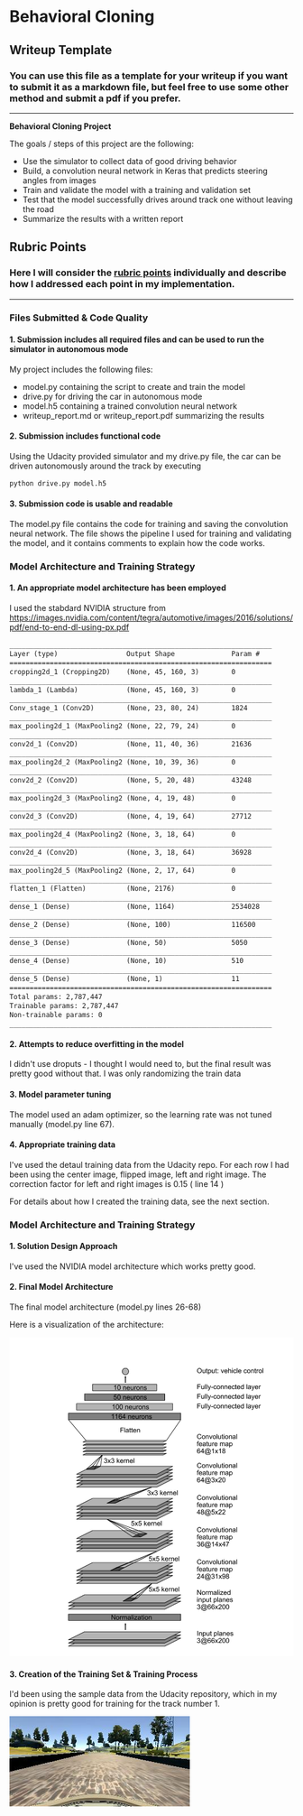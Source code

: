 # **Behavioral Cloning** 

## Writeup Template

### You can use this file as a template for your writeup if you want to submit it as a markdown file, but feel free to use some other method and submit a pdf if you prefer.

---

**Behavioral Cloning Project**

The goals / steps of this project are the following:
* Use the simulator to collect data of good driving behavior
* Build, a convolution neural network in Keras that predicts steering angles from images
* Train and validate the model with a training and validation set
* Test that the model successfully drives around track one without leaving the road
* Summarize the results with a written report


[//]: # (Image References)

[image1]: ./examples/nvidia.png "Model Visualization"
[image2]: ./examples/center_line.jpg "Grayscaling"
[image3]: ./examples/center_line.jpg "Recovery Image"
[image4]: ./examples/placeholder_small.png "Recovery Image"
[image5]: ./examples/placeholder_small.png "Recovery Image"
[image6]: ./examples/placeholder_small.png "Normal Image"
[image7]: ./examples/placeholder_small.png "Flipped Image"

## Rubric Points
### Here I will consider the [rubric points](https://review.udacity.com/#!/rubrics/432/view) individually and describe how I addressed each point in my implementation.  

---
### Files Submitted & Code Quality

#### 1. Submission includes all required files and can be used to run the simulator in autonomous mode

My project includes the following files:
* model.py containing the script to create and train the model
* drive.py for driving the car in autonomous mode
* model.h5 containing a trained convolution neural network 
* writeup_report.md or writeup_report.pdf summarizing the results

#### 2. Submission includes functional code
Using the Udacity provided simulator and my drive.py file, the car can be driven autonomously around the track by executing 
```sh
python drive.py model.h5
```

#### 3. Submission code is usable and readable

The model.py file contains the code for training and saving the convolution neural network. The file shows the pipeline I used for training and validating the model, and it contains comments to explain how the code works.

### Model Architecture and Training Strategy

#### 1. An appropriate model architecture has been employed

I used the stabdard NVIDIA structure from https://images.nvidia.com/content/tegra/automotive/images/2016/solutions/pdf/end-to-end-dl-using-px.pdf
	
	_________________________________________________________________
	Layer (type)                 Output Shape              Param #   
	=================================================================
	cropping2d_1 (Cropping2D)    (None, 45, 160, 3)        0         
	_________________________________________________________________
	lambda_1 (Lambda)            (None, 45, 160, 3)        0         
	_________________________________________________________________
	Conv_stage_1 (Conv2D)        (None, 23, 80, 24)        1824      
	_________________________________________________________________
	max_pooling2d_1 (MaxPooling2 (None, 22, 79, 24)        0         
	_________________________________________________________________
	conv2d_1 (Conv2D)            (None, 11, 40, 36)        21636     
	_________________________________________________________________
	max_pooling2d_2 (MaxPooling2 (None, 10, 39, 36)        0         
	_________________________________________________________________
	conv2d_2 (Conv2D)            (None, 5, 20, 48)         43248     
	_________________________________________________________________
	max_pooling2d_3 (MaxPooling2 (None, 4, 19, 48)         0         
	_________________________________________________________________
	conv2d_3 (Conv2D)            (None, 4, 19, 64)         27712     
	_________________________________________________________________
	max_pooling2d_4 (MaxPooling2 (None, 3, 18, 64)         0         
	_________________________________________________________________
	conv2d_4 (Conv2D)            (None, 3, 18, 64)         36928     
	_________________________________________________________________
	max_pooling2d_5 (MaxPooling2 (None, 2, 17, 64)         0         
	_________________________________________________________________
	flatten_1 (Flatten)          (None, 2176)              0         
	_________________________________________________________________
	dense_1 (Dense)              (None, 1164)              2534028   
	_________________________________________________________________
	dense_2 (Dense)              (None, 100)               116500    
	_________________________________________________________________
	dense_3 (Dense)              (None, 50)                5050      
	_________________________________________________________________
	dense_4 (Dense)              (None, 10)                510       
	_________________________________________________________________
	dense_5 (Dense)              (None, 1)                 11        
	=================================================================
	Total params: 2,787,447
	Trainable params: 2,787,447
	Non-trainable params: 0
	_________________________________________________________________

#### 2. Attempts to reduce overfitting in the model

I didn't use droputs - I thought I would need to, but the final result was pretty good without that. I was only randomizing the train data


#### 3. Model parameter tuning

The model used an adam optimizer, so the learning rate was not tuned manually (model.py line 67).

#### 4. Appropriate training data

I've used the detaul training data from the Udacity repo. For each row I had been using the center image, flipped image, left and right image. The correction factor for left and right images is 0.15 ( line 14 ) 

For details about how I created the training data, see the next section. 

### Model Architecture and Training Strategy

#### 1. Solution Design Approach

I've used the NVIDIA model architecture which works pretty good.


#### 2. Final Model Architecture

The final model architecture (model.py lines 26-68) 

Here is a visualization of the architecture:

![alt text][image1]

#### 3. Creation of the Training Set & Training Process

I'd been using the sample data from the Udacity repository, which in my opinion is pretty good for training for the track number 1.

![alt text][image2]


